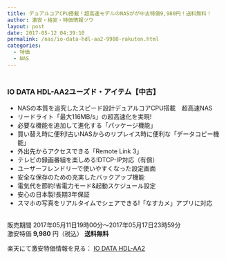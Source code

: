 ```yaml
---
title: デュアルコアCPU搭載！超高速モデルのNASがが中古特価9,980円！送料無料！
author: 激安・格安・特価情報ツウ
layout: post
date: 2017-05-12 04:39:10
permalink: /nas/io-data-hdl-aa2-9980-rakuten.html
categories:
  - 特価
  - NAS
---
```


<div class="img-bg2 img_L">
<a href="https://hb.afl.rakuten.co.jp/hgc/0a708d69.b8a87d02.0a708d6a.55a4c12c/?pc=https%3A%2F%2Fitem.rakuten.co.jp%2Fioplaza%2F3200-01408192-00000001%2F&m=http%3A%2F%2Fm.rakuten.co.jp%2Fioplaza%2Fi%2F10298152%2F&link_type=pict&ut=eyJwYWdlIjoiaXRlbSIsInR5cGUiOiJwaWN0Iiwic2l6ZSI6IjI0MHgyNDAiLCJuYW0iOjEsIm5hbXAiOiJkb3duIiwiY29tIjoxLCJjb21wIjoiZG93biIsInByaWNlIjowLCJib3IiOjEsImNvbCI6MH0%3D" target="_blank" style="word-wrap:break-word;"  ><img src="https://hbb.afl.rakuten.co.jp/hgb/0a708d69.b8a87d02.0a708d6a.55a4c12c/?me_id=1230072&item_id=10298152&m=https%3A%2F%2Fthumbnail.image.rakuten.co.jp%2F%400_mall%2Fioplaza%2Fcabinet%2Fopen14%2F4957180122755.jpg%3F_ex%3D80x80&pc=https%3A%2F%2Fthumbnail.image.rakuten.co.jp%2F%400_mall%2Fioplaza%2Fcabinet%2Fopen14%2F4957180122755.jpg%3F_ex%3D240x240&s=240x240&t=pict" border="0" style="margin:2px" alt="" title=""></a>
</div>

### IO DATA HDL-AA2ユーズド・アイテム【中古】
<!--more-->

* NASの本質を追究したスピード設計デュアルコアCPU搭載　超高速NAS
* リードライト「最大116MB/s」の超高速化を実現!
* 必要な機能を追加して進化する「パッケージ機能」
* 買い替え時に便利!古いNASからのリプレイス時に便利な「データコピー機能」
* 外出先からアクセスできる「Remote Link 3」
* テレビの録画番組を楽しめる!DTCP-IP対応（有償）
* ユーザーフレンドリーで使いやすくなった設定画面
* 安全な保存のための充実したバックアップ機能
* 電気代を節約!省電力モード&起動スケジュール設定
* 安心の日本製!長期3年保証
* スマホの写真をリアルタイムでシェアできる!「なすカメ」アプリに対応

<br clear="all" />販売期間	2017年05月11日19時00分～2017年05月17日23時59分<br>
激安特価 <span class="tokka-price"><strong>	9,980</strong></span> 円（税込） **送料無料**

楽天にて激安特価情報を見る： <span class="fs150p"><a href="//hb.afl.rakuten.co.jp/hgc/0a708d69.b8a87d02.0a708d6a.55a4c12c/?pc=https%3A%2F%2Fitem.rakuten.co.jp%2Fioplaza%2F3200-01408192-00000001%2F&m=http%3A%2F%2Fm.rakuten.co.jp%2Fioplaza%2Fi%2F10298152%2F&link_type=pict&ut=eyJwYWdlIjoiaXRlbSIsInR5cGUiOiJwaWN0Iiwic2l6ZSI6IjI0MHgyNDAiLCJuYW0iOjEsIm5hbXAiOiJkb3duIiwiY29tIjoxLCJjb21wIjoiZG93biIsInByaWNlIjowLCJib3IiOjEsImNvbCI6MH0%3D" target="_blank" style="word-wrap:break-word;" >IO DATA HDL-AA2</a></span>

